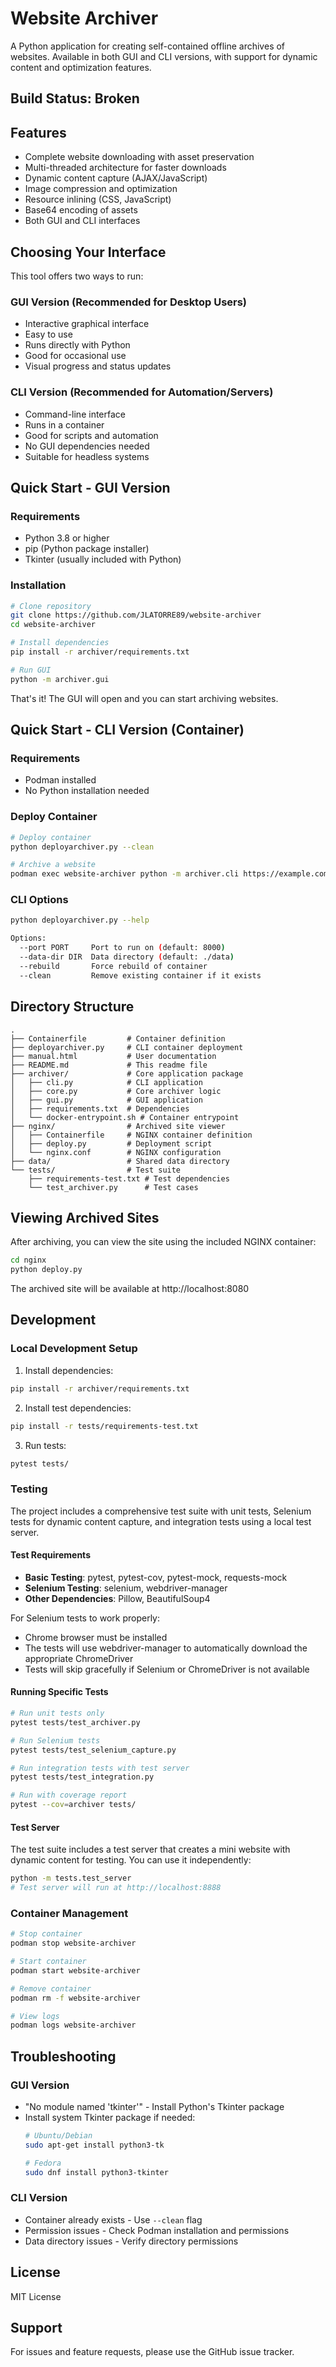# Website Archiver

A Python application for creating self-contained offline archives of websites. Available in both GUI and CLI versions, with support for dynamic content and optimization features.

## Build Status: Broken

## Features

- Complete website downloading with asset preservation
- Multi-threaded architecture for faster downloads
- Dynamic content capture (AJAX/JavaScript)
- Image compression and optimization
- Resource inlining (CSS, JavaScript)
- Base64 encoding of assets
- Both GUI and CLI interfaces

## Choosing Your Interface

This tool offers two ways to run:

### GUI Version (Recommended for Desktop Users)
- Interactive graphical interface
- Easy to use
- Runs directly with Python
- Good for occasional use
- Visual progress and status updates

### CLI Version (Recommended for Automation/Servers)
- Command-line interface
- Runs in a container
- Good for scripts and automation
- No GUI dependencies needed
- Suitable for headless systems

## Quick Start - GUI Version

### Requirements
- Python 3.8 or higher
- pip (Python package installer)
- Tkinter (usually included with Python)

### Installation
```bash
# Clone repository
git clone https://github.com/JLATORRE89/website-archiver
cd website-archiver

# Install dependencies
pip install -r archiver/requirements.txt

# Run GUI
python -m archiver.gui
```

That's it! The GUI will open and you can start archiving websites.

## Quick Start - CLI Version (Container)

### Requirements
- Podman installed
- No Python installation needed

### Deploy Container
```bash
# Deploy container
python deployarchiver.py --clean

# Archive a website
podman exec website-archiver python -m archiver.cli https://example.com -o /data/archive
```

### CLI Options
```bash
python deployarchiver.py --help

Options:
  --port PORT     Port to run on (default: 8000)
  --data-dir DIR  Data directory (default: ./data)
  --rebuild       Force rebuild of container
  --clean         Remove existing container if it exists
```

## Directory Structure

```
.
├── Containerfile         # Container definition
├── deployarchiver.py     # CLI container deployment
├── manual.html           # User documentation
├── README.md             # This readme file
├── archiver/             # Core application package
│   ├── cli.py            # CLI application
│   ├── core.py           # Core archiver logic
│   ├── gui.py            # GUI application
│   ├── requirements.txt  # Dependencies
│   └── docker-entrypoint.sh # Container entrypoint
├── nginx/                # Archived site viewer
│   ├── Containerfile     # NGINX container definition
│   ├── deploy.py         # Deployment script
│   └── nginx.conf        # NGINX configuration
├── data/                 # Shared data directory
└── tests/                # Test suite
    ├── requirements-test.txt # Test dependencies
    └── test_archiver.py      # Test cases
```

## Viewing Archived Sites

After archiving, you can view the site using the included NGINX container:

```bash
cd nginx
python deploy.py
```

The archived site will be available at http://localhost:8080

## Development

### Local Development Setup

1. Install dependencies:
```bash
pip install -r archiver/requirements.txt
```

2. Install test dependencies:
```bash
pip install -r tests/requirements-test.txt
```

3. Run tests:
```bash
pytest tests/
```

### Testing

The project includes a comprehensive test suite with unit tests, Selenium tests for dynamic content capture, and integration tests using a local test server.

#### Test Requirements

- **Basic Testing**: pytest, pytest-cov, pytest-mock, requests-mock
- **Selenium Testing**: selenium, webdriver-manager
- **Other Dependencies**: Pillow, BeautifulSoup4

For Selenium tests to work properly:
- Chrome browser must be installed
- The tests will use webdriver-manager to automatically download the appropriate ChromeDriver
- Tests will skip gracefully if Selenium or ChromeDriver is not available

#### Running Specific Tests

```bash
# Run unit tests only
pytest tests/test_archiver.py

# Run Selenium tests
pytest tests/test_selenium_capture.py

# Run integration tests with test server
pytest tests/test_integration.py

# Run with coverage report
pytest --cov=archiver tests/
```

#### Test Server

The test suite includes a test server that creates a mini website with dynamic content for testing. You can use it independently:

```bash
python -m tests.test_server
# Test server will run at http://localhost:8888
```

### Container Management

```bash
# Stop container
podman stop website-archiver

# Start container
podman start website-archiver

# Remove container
podman rm -f website-archiver

# View logs
podman logs website-archiver
```

## Troubleshooting

### GUI Version
- "No module named 'tkinter'" - Install Python's Tkinter package
- Install system Tkinter package if needed:
  ```bash
  # Ubuntu/Debian
  sudo apt-get install python3-tk
  
  # Fedora
  sudo dnf install python3-tkinter
  ```

### CLI Version
- Container already exists - Use `--clean` flag
- Permission issues - Check Podman installation and permissions
- Data directory issues - Verify directory permissions

## License

MIT License

## Support

For issues and feature requests, please use the GitHub issue tracker.
